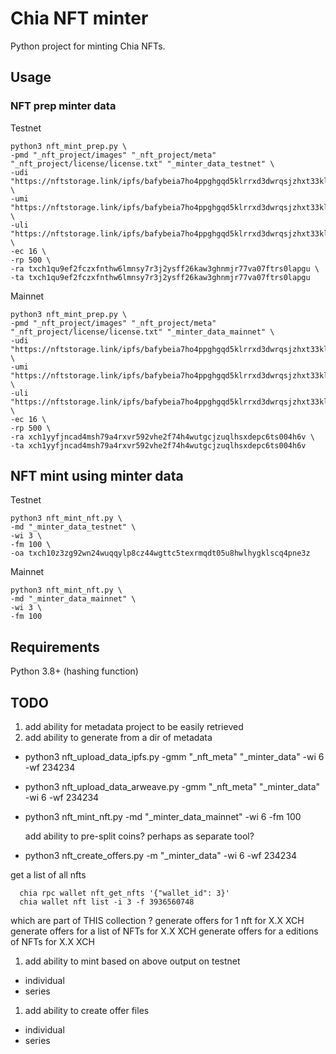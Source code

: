 # Chia NFT minter

Python project for minting Chia NFTs.

## Usage

### NFT prep minter data

Testnet

    python3 nft_mint_prep.py \
    -pmd "_nft_project/images" "_nft_project/meta" "_nft_project/license/license.txt" "_minter_data_testnet" \
    -udi "https://nftstorage.link/ipfs/bafybeia7ho4ppghgqd5klrrxd3dwrqsjzhxt33klogttphcxaaerhmrfkq/images" \
    -umi "https://nftstorage.link/ipfs/bafybeia7ho4ppghgqd5klrrxd3dwrqsjzhxt33klogttphcxaaerhmrfkq/meta" \
    -uli "https://nftstorage.link/ipfs/bafybeia7ho4ppghgqd5klrrxd3dwrqsjzhxt33klogttphcxaaerhmrfkq/license/license.txt" \
    -ec 16 \
    -rp 500 \
    -ra txch1qu9ef2fczxfnthw6lmnsy7r3j2ysff26kaw3ghnmjr77va07ftrs0lapgu \
    -ta txch1qu9ef2fczxfnthw6lmnsy7r3j2ysff26kaw3ghnmjr77va07ftrs0lapgu

Mainnet

    python3 nft_mint_prep.py \
    -pmd "_nft_project/images" "_nft_project/meta" "_nft_project/license/license.txt" "_minter_data_mainnet" \
    -udi "https://nftstorage.link/ipfs/bafybeia7ho4ppghgqd5klrrxd3dwrqsjzhxt33klogttphcxaaerhmrfkq/images" \
    -umi "https://nftstorage.link/ipfs/bafybeia7ho4ppghgqd5klrrxd3dwrqsjzhxt33klogttphcxaaerhmrfkq/meta" \
    -uli "https://nftstorage.link/ipfs/bafybeia7ho4ppghgqd5klrrxd3dwrqsjzhxt33klogttphcxaaerhmrfkq/license/license.txt" \
    -ec 16 \
    -rp 500 \
    -ra xch1yyfjncad4msh79a4rxvr592vhe2f74h4wutgcjzuqlhsxdepc6ts004h6v \
    -ta xch1yyfjncad4msh79a4rxvr592vhe2f74h4wutgcjzuqlhsxdepc6ts004h6v

## NFT mint using minter data

Testnet

    python3 nft_mint_nft.py \
    -md "_minter_data_testnet" \
    -wi 3 \
    -fm 100 \
    -oa txch10z3zg92wn24wuqqylp8cz44wgttc5texrmqdt05u8hwlhygklscq4pne3z

Mainnet
  
    python3 nft_mint_nft.py \
    -md "_minter_data_mainnet" \
    -wi 3 \
    -fm 100


## Requirements

Python 3.8+ (hashing function)

## TODO

1. add ability for metadata project to be easily retrieved
1. add ability to generate from a dir of metadata
 * python3 nft_upload_data_ipfs.py -gmm "_nft_meta" "_minter_data" 
                                   -wi 6
                                   -wf 234234
 * python3 nft_upload_data_arweave.py -gmm "_nft_meta" "_minter_data" 
                                   -wi 6
                                   -wf 234234


 * python3 nft_mint_nft.py -md "_minter_data_mainnet" 
                           -wi 6
                           -fm 100
  
    add ability to pre-split coins? perhaps as separate tool?
    
 * python3 nft_create_offers.py -m "_minter_data" 
                                -wi 6
                                -wf 234234
  
  get a list of all nfts
    
      chia rpc wallet nft_get_nfts '{"wallet_id": 3}'
      chia wallet nft list -i 3 -f 3936560748
    
    
  which are part of THIS collection ?
  generate offers for 1 nft for X.X XCH
  generate offers for a list of NFTs for X.X XCH
  generate offers for a editions of NFTs for X.X XCH
    
1. add ability to mint based on above output on testnet
 * individual
 * series
1. add ability to create offer files
 * individual
 * series






